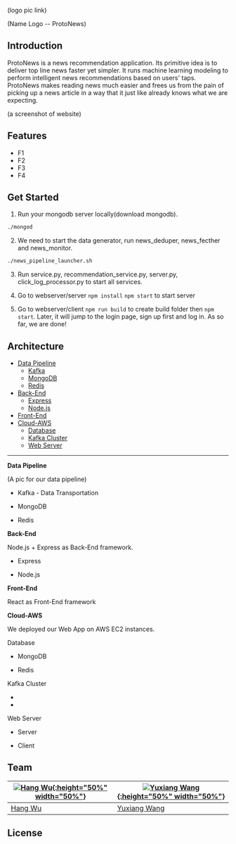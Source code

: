 (logo pic link)

(Name Logo -- ProtoNews)

## Introduction

ProtoNews is a news recommendation application. Its primitive idea is to deliver top line news faster yet simpler. It runs machine learning modeling to perform intelligent news recommendations based on users' taps. ProtoNews makes reading news much easier and frees us from the pain of picking up a news article in a way that it just like already knows what we are expecting.  

(a screenshot of website)

## Features

- F1
- F2
- F3
- F4

## Get Started

1. Run your mongodb server locally(download mongodb).
```sh
./mongod
```
2. We need to start the data generator, run news_deduper, news_fecther and news_monitor. 
```sh
./news_pipeline_launcher.sh
```

3. Run service.py, recommendation_service.py, server.py, click_log_processor.py to start all services.

4. Go to webserver/server 
`npm install`
`npm start` 
to start server 
5. Go to webserver/client 
 `npm run build` to create build folder 
then `npm start`. Later, it will jump to the login page, sign up first and log in. As so far, we are done!

## Architecture

- [Data Pipeline](#data-pipeline)
  - [Kafka](#kafka)
  - [MongoDB](#mongodb)
  - [Redis](#redis)
- [Back-End](#back-end)
  - [Express](#express)
  - [Node.js](#nodejs)
- [Front-End](#front-end)
- [Cloud-AWS](#cloud-aws)
  - [Database](#database)
  - [Kafka Cluster](#kafka-cluster)
  - [Web Server](#web-server)

---------

**<a name="data-pipeline"></a>Data Pipeline**

(A pic for our data pipeline)

  - <a name="kafka"></a>Kafka - Data Transportation

  - <a name="mongodb"></a>MongoDB

  - <a name="redis"></a>Redis

**<a name="back-end"></a>Back-End**

Node.js + Express as Back-End framework.

  - <a name="express"></a>Express

  - <a name="nodejs"></a>Node.js

**<a name="front-end"></a>Front-End**

React as Front-End framework

**<a name="cloud-aws"></a>Cloud-AWS**

We deployed our Web App on AWS EC2 instances.

 <a name="database"></a>Database

  * MongoDB

  * Redis

 <a name="kafka-cluster"></a>Kafka Cluster

  *

  *

 <a name="web-server"></a>Web Server
	
  * Server

  * Client

## Team

[![Hang Wu](https://avatars2.githubusercontent.com/u/23732977?v=3&s=400){:height="50%" width="50%"}](https://github.com/Dukecat0613) | [![Yuxiang Wang](https://avatars3.githubusercontent.com/u/18521999?v=3&u=efb9e4252e5dd007610874e1e67a4026efbd9644&s=400){:height="50%" width="50%"}](https://github.com/kuroega)
---|---
[Hang Wu](https://github.com/Dukecat0613) |[Yuxiang Wang](https://github.com/kuroega)

## License

